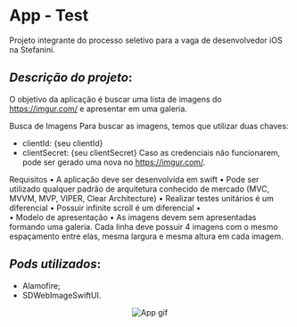 # App - Test

Projeto integrante do processo seletivo para a vaga de desenvolvedor iOS na Stefanini.

## *Descrição do projeto*:
O objetivo da aplicação é buscar uma lista de imagens do https://imgur.com/ e apresentar em uma galeria.

Busca de Imagens
Para buscar as imagens, temos que utilizar duas chaves:
- clientId: {seu clientId}
- clientSecret: {seu clientSecret}
Caso as credenciais não funcionarem, pode ser gerado uma nova no https://imgur.com/.

Requisitos
    •    A aplicação deve ser desenvolvida em swift
    •    Pode ser utilizado qualquer padrão de arquitetura conhecido de mercado (MVC, MVVM, MVP, VIPER, Clear Architecture)
    •    Realizar testes unitários é um diferencial
    •    Possuir infinite scroll é um diferencial
    •    
    •    Modelo de apresentação
    •    As imagens devem sem apresentadas formando uma galeria. Cada linha deve possuir 4 imagens com o mesmo espaçamento entre elas, mesma largura e mesma altura em cada imagem.
    
    
## *Pods utilizados*: 
- Alamofire;
- SDWebImageSwiftUI.


<p align="center">
  <img src="https://github.com/AdrianoAntoniev/Imgur-Images/blob/main/output.gif?raw=true" alt="App gif"/>
</p>
